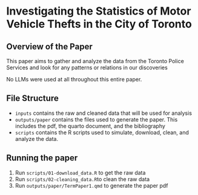 # Investigating the Statistics of Motor Vehicle Thefts in the City of Toronto

## Overview of the Paper

This paper aims to gather and analyze the data from the Toronto Police Services and look for any patterns or relations in our discoveries

No LLMs were used at all throughout this entire paper.

## File Structure

-   `inputs` contains the raw and cleaned data that will be used for analysis
-   `outputs/paper` contains the files used to generate the paper. This includes the pdf, the quarto document, and the bibliography
-   `scripts` contains the R scripts used to simulate, download, clean, and analyze the data.

## Running the paper

1.  Run `scripts/01-download_data.R` to get the raw data
2.  Run `scripts/02-cleaning_data.R`to clean the raw data
3.  Run `outputs/paper/TermPaper1.qmd` to generate the paper pdf
